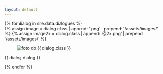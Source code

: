 ```yaml
---
layout: default
---
```


<div id="content" class="container">
  <div class="dialogues">
    {% for dialog in site.data.dialogues %}
      <div class="dialogues__item dialogues__item--{{ dialog.class }} js-{{ dialog.class }}">
        {% assign image = dialog.class | append: '.png' | prepend: '/assets/images/' %}
        {% assign image2x = dialog.class | append: '@2x.png' | prepend: '/assets/images/' %}
        <figure class="dialogues__photo js-photo">
          <img srcset="{{ image2x | relative_url }}" src="{{ image | relative_url }}" alt="foto do {{ dialog.class }}">
        </figure>
        <p class="dialogues__dialog">{{ dialog.dialog }}</p>
      </div>
    {% endfor %}
  </div>
</div>
